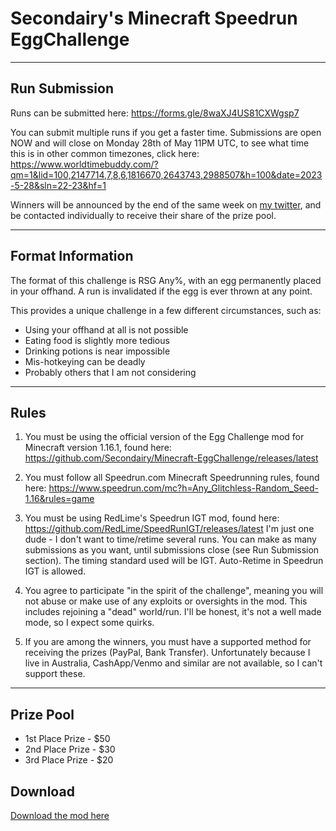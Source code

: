 # Secondairy's Minecraft Speedrun EggChallenge

---

## Run Submission

Runs can be submitted here: https://forms.gle/8waXJ4US81CXWgsp7

You can submit multiple runs if you get a faster time. Submissions are open NOW and will close on Monday 28th of May 11PM UTC, to see what time this is in other common timezones, click here: https://www.worldtimebuddy.com/?qm=1&lid=100,2147714,7,8,6,1816670,2643743,2988507&h=100&date=2023-5-28&sln=22-23&hf=1

Winners will be announced by the end of the same week on [my twitter](twitter.com/2econdairy), and be contacted individually to receive their share of the prize pool.

---

## Format Information

The format of this challenge is RSG Any%, with an egg permanently placed in your offhand. A run is invalidated if the egg is ever thrown at any point.

This provides a unique challenge in a few different circumstances, such as:

- Using your offhand at all is not possible
- Eating food is slightly more tedious
- Drinking potions is near impossible
- Mis-hotkeying can be deadly
- Probably others that I am not considering

---

## Rules

1. You must be using the official version of the Egg Challenge mod for Minecraft version 1.16.1, found here: https://github.com/Secondairy/Minecraft-EggChallenge/releases/latest

2. You must follow all Speedrun.com Minecraft Speedrunning rules, found here: https://www.speedrun.com/mc?h=Any_Glitchless-Random_Seed-1.16&rules=game

3. You must be using RedLime's Speedrun IGT mod, found here: https://github.com/RedLime/SpeedRunIGT/releases/latest
I'm just one dude - I don't want to time/retime several runs. You can make as many submissions as you want, until submissions close (see Run Submission section). The timing standard used will be IGT. Auto-Retime in Speedrun IGT is allowed.

4. You agree to participate "in the spirit of the challenge", meaning you will not abuse or make use of any exploits or oversights in the mod. This includes rejoining a "dead" world/run. I'll be honest, it's not a well made mode, so I expect some quirks.

5. If you are among the winners, you must have a supported method for receiving the prizes (PayPal, Bank Transfer). Unfortunately because I live in Australia, CashApp/Venmo and similar are not available, so I can't support these. 
    
---
    
## Prize Pool

- 1st Place Prize - $50
- 2nd Place Prize - $30
- 3rd Place Prize - $20

## Download
[Download the mod here](https://github.com/Secondairy/Minecraft-EggChallenge/releases/latest)
